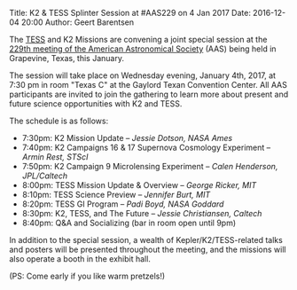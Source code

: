 Title: K2 & TESS Splinter Session at #AAS229 on 4 Jan 2017
Date: 2016-12-04 20:00
Author: Geert Barentsen

The [TESS](https://tess.gsfc.nasa.gov) and K2 Missions
are convening a joint special session at the
[229th meeting of the American Astronomical Society](http://aas.org/meetings/aas229) (AAS)
being held in Grapevine, Texas, this January.

The session will take place on Wednesday evening, January 4th, 2017,
at 7:30 pm in room "Texas C" at the Gaylord Texan Convention Center.
All AAS participants are invited to join the gathering to learn more
about present and future science opportunities with K2 and TESS.

The schedule is as follows:

 - 7:30pm: K2 Mission Update – <i>Jessie Dotson, NASA Ames</i>
 - 7:40pm: K2 Campaigns 16 & 17 Supernova Cosmology Experiment – <i>Armin Rest, STScI</i> 
 - 7:50pm: K2 Campaign 9 Microlensing Experiment –
   <i>Calen Henderson, JPL/Caltech</i>
 - 8:00pm: TESS Mission Update & Overview – <i>George Ricker, MIT</i>
 - 8:10pm: TESS Science Preview –
   <i>Jennifer Burt, MIT</i>
 - 8:20pm: TESS GI Program – <i>Padi Boyd, NASA Goddard</i>
 - 8:30pm: K2, TESS, and The Future –
 <i>Jessie Christiansen, Caltech</i>
 - 8:40pm: Q&A and Socializing (bar in room open until 9pm)

In addition to the special session, a wealth of Kepler/K2/TESS-related
talks and posters will be presented throughout the meeting,
and the missions will also operate a booth in the exhibit hall.

(PS: Come early if you like warm pretzels!)
